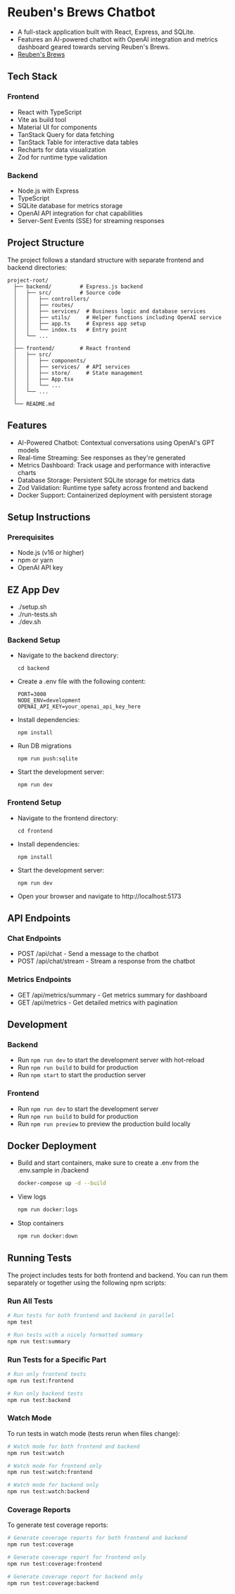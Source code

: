 # Reuben's Brews Chatbot

- A full-stack application built with React, Express, and SQLite.
- Features an AI-powered chatbot with OpenAI integration and metrics dashboard geared towards serving Reuben's Brews.
- [Reuben's Brews](https://reubensbrews.com/)

## Tech Stack

### Frontend

- React with TypeScript
- Vite as build tool
- Material UI for components
- TanStack Query for data fetching
- TanStack Table for interactive data tables
- Recharts for data visualization
- Zod for runtime type validation

### Backend

- Node.js with Express
- TypeScript
- SQLite database for metrics storage
- OpenAI API integration for chat capabilities
- Server-Sent Events (SSE) for streaming responses

## Project Structure

The project follows a standard structure with separate frontend and backend directories:

```
project-root/
  ├── backend/         # Express.js backend
  │   ├── src/         # Source code
  │   │   ├── controllers/
  │   │   ├── routes/
  │   │   ├── services/  # Business logic and database services
  │   │   ├── utils/     # Helper functions including OpenAI service
  │   │   ├── app.ts     # Express app setup
  │   │   └── index.ts   # Entry point
  │   └── ...
  │
  ├── frontend/        # React frontend
  │   ├── src/
  │   │   ├── components/
  │   │   ├── services/  # API services
  │   │   ├── store/     # State management
  │   │   ├── App.tsx
  │   │   └── ...
  │   └── ...
  │
  └── README.md
```

## Features

- AI-Powered Chatbot: Contextual conversations using OpenAI's GPT models
- Real-time Streaming: See responses as they're generated
- Metrics Dashboard: Track usage and performance with interactive charts
- Database Storage: Persistent SQLite storage for metrics data
- Zod Validation: Runtime type safety across frontend and backend
- Docker Support: Containerized deployment with persistent storage

## Setup Instructions

### Prerequisites

- Node.js (v16 or higher)
- npm or yarn
- OpenAI API key

## EZ App Dev

- ./setup.sh
- ./run-tests.sh
- ./dev.sh

### Backend Setup

- Navigate to the backend directory:

  `cd backend`

- Create a .env file with the following content:

  ```
  PORT=3000
  NODE_ENV=development
  OPENAI_API_KEY=your_openai_api_key_here
  ```

- Install dependencies:

  `npm install`

- Run DB migrations

  `npm run push:sqlite`

- Start the development server:

  `npm run dev`

### Frontend Setup

- Navigate to the frontend directory:

  `cd frontend`

- Install dependencies:

  `npm install`

- Start the development server:

  `npm run dev`

- Open your browser and navigate to http://localhost:5173

## API Endpoints

### Chat Endpoints

- POST /api/chat - Send a message to the chatbot
- POST /api/chat/stream - Stream a response from the chatbot

### Metrics Endpoints

- GET /api/metrics/summary - Get metrics summary for dashboard
- GET /api/metrics - Get detailed metrics with pagination

## Development

### Backend

- Run `npm run dev` to start the development server with hot-reload
- Run `npm run build` to build for production
- Run `npm start` to start the production server

### Frontend

- Run `npm run dev` to start the development server
- Run `npm run build` to build for production
- Run `npm run preview` to preview the production build locally

## Docker Deployment

- Build and start containers, make sure to create a .env from the .env.sample in /backend

  ```bash
  docker-compose up -d --build
  ```

- View logs

  ```bash
  npm run docker:logs
  ```

- Stop containers

  ```bash
  npm run docker:down
  ```

## Running Tests

The project includes tests for both frontend and backend. You can run them separately or together using the following npm scripts:

### Run All Tests

```bash
# Run tests for both frontend and backend in parallel
npm test

# Run tests with a nicely formatted summary
npm run test:summary
```

### Run Tests for a Specific Part

```bash
# Run only frontend tests
npm run test:frontend

# Run only backend tests
npm run test:backend
```

### Watch Mode

To run tests in watch mode (tests rerun when files change):

```bash
# Watch mode for both frontend and backend
npm run test:watch

# Watch mode for frontend only
npm run test:watch:frontend

# Watch mode for backend only
npm run test:watch:backend
```

### Coverage Reports

To generate test coverage reports:

```bash
# Generate coverage reports for both frontend and backend
npm run test:coverage

# Generate coverage report for frontend only
npm run test:coverage:frontend

# Generate coverage report for backend only
npm run test:coverage:backend
```
